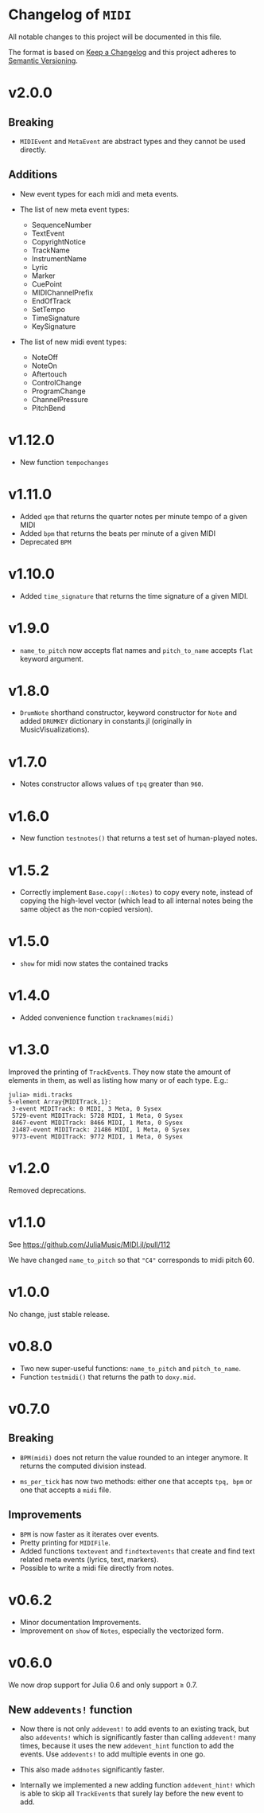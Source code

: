 # Changelog of `MIDI`

All notable changes to this project will be documented in this file.

The format is based on [Keep a Changelog](http://keepachangelog.com/en/1.0.0/)
and this project adheres to [Semantic Versioning](http://semver.org/spec/v2.0.0.html).

# v2.0.0
## Breaking
* `MIDIEvent` and `MetaEvent` are abstract types and they cannot be used directly.

## Additions
* New event types for each midi and meta events.

* The list of new meta event types:
    * SequenceNumber
    * TextEvent
    * CopyrightNotice
    * TrackName
    * InstrumentName
    * Lyric
    * Marker
    * CuePoint
    * MIDIChannelPrefix
    * EndOfTrack
    * SetTempo
    * TimeSignature
    * KeySignature

* The list of new midi event types:
    * NoteOff
    * NoteOn
    * Aftertouch
    * ControlChange
    * ProgramChange
    * ChannelPressure
    * PitchBend

# v1.12.0
* New function `tempochanges `
# v1.11.0
* Added `qpm` that returns the quarter notes per minute tempo of a given MIDI
* Added `bpm` that returns the beats per minute of a given MIDI
* Deprecated `BPM`
# v1.10.0
* Added `time_signature` that returns the time signature of a given MIDI.
# v1.9.0
* `name_to_pitch` now accepts flat names and `pitch_to_name` accepts `flat` keyword argument.
# v1.8.0
* `DrumNote` shorthand constructor, keyword constructor for `Note` and added `DRUMKEY` dictionary in constants.jl (originally in MusicVisualizations).
# v1.7.0
* Notes constructor allows values of `tpq` greater than `960`.
# v1.6.0
* New function `testnotes()` that returns a test set of human-played notes.
# v1.5.2
* Correctly implement `Base.copy(::Notes)` to copy every note, instead of copying the high-level vector (which lead to all internal notes being the same object as the non-copied version).
# v1.5.0
* `show` for midi now states the contained tracks

# v1.4.0
* Added convenience function `tracknames(midi)`

# v1.3.0
Improved the printing of `TrackEvent`s. They now state the amount of elements in them, as well as listing how many or of each type. E.g.:
```
julia> midi.tracks
5-element Array{MIDITrack,1}:
 3-event MIDITrack: 0 MIDI, 3 Meta, 0 Sysex
 5729-event MIDITrack: 5728 MIDI, 1 Meta, 0 Sysex
 8467-event MIDITrack: 8466 MIDI, 1 Meta, 0 Sysex
 21487-event MIDITrack: 21486 MIDI, 1 Meta, 0 Sysex
 9773-event MIDITrack: 9772 MIDI, 1 Meta, 0 Sysex
```

# v1.2.0
Removed deprecations.

# v1.1.0
See https://github.com/JuliaMusic/MIDI.jl/pull/112

We have changed `name_to_pitch` so that `"C4"` corresponds to midi pitch 60.

# v1.0.0
No change, just stable release.

# v0.8.0
* Two new super-useful functions: `name_to_pitch` and `pitch_to_name`.
* Function `testmidi()` that returns the path to `doxy.mid`.

# v0.7.0

## Breaking
* `BPM(midi)` does not return the value rounded to an integer anymore. It returns
  the computed division instead.

* `ms_per_tick` has now two methods: either one that accepts `tpq, bpm` or
  one that accepts a `midi` file.

## Improvements
* `BPM` is now faster as it iterates over events.
* Pretty printing for `MIDIFile`.
* Added functions `textevent` and `findtextevents` that create and find
  text related meta events (lyrics, text, markers).
* Possible to write a midi file directly from notes.


# v0.6.2

* Minor documentation Improvements.
* Improvement on `show` of `Notes`, especially the vectorized form.

# v0.6.0

We now drop support for Julia 0.6 and only support ≥ 0.7.

## New `addevents!` function

* Now there is not only `addevent!` to add events to an existing track, but also
  `addevents!` which is significantly faster than calling `addevent!` many times,
  because it uses the new `addevent_hint` function to add the events. Use `addevents!` to add multiple events in one go.

* This also made `addnotes` significantly faster.

* Internally we implemented a new adding function
  `addevent_hint!` which is able to skip all `TrackEvent`s that surely lay before
  the new event to add.
